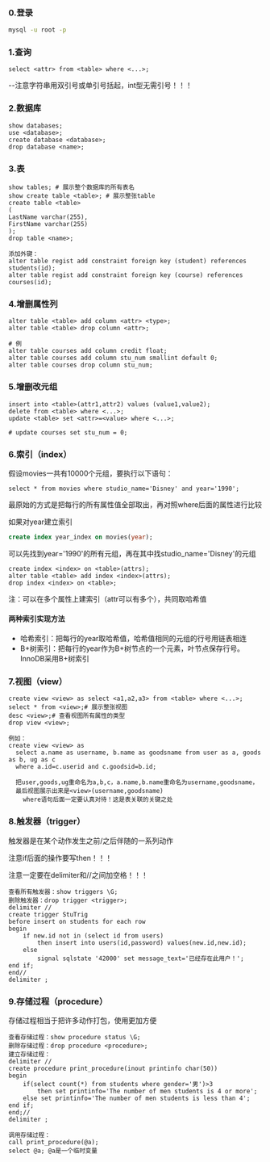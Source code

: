 ### 0.登录

```bash
mysql -u root -p
```



### 1.查询

```mysql
select <attr> from <table> where <...>;
```

--注意字符串用双引号或单引号括起，int型无需引号！！！

### 2.数据库

```mysql
show databases;
use <database>;
create database <database>;
drop database <name>;
```



### 3.表

```mysql
show tables; # 展示整个数据库的所有表名
show create table <table>; # 展示整张table
create table <table>
(
LastName varchar(255),
FirstName varchar(255)
);
drop table <name>;
```

```mysql
添加外键：
alter table regist add constraint foreign key (student) references students(id);
alter table regist add constraint foreign key (course) references courses(id);
```



### 4.增删属性列

```mysql
alter table <table> add column <attr> <type>;
alter table <table> drop column <attr>;

# 例
alter table courses add column credit float;
alter table courses add column stu_num smallint default 0;
alter table courses drop column stu_num;
```



### 5.增删改元组

```mysql
insert into <table>(attr1,attr2) values (value1,value2);
delete from <table> where <...>;
update <table> set <attr>=<value> where <...>;

# update courses set stu_num = 0;
```



### 6.索引（index）

假设movies一共有10000个元组，要执行以下语句：

```mysql
select * from movies where studio_name='Disney' and year='1990';
```

最原始的方式是把每行的所有属性值全部取出，再对照where后面的属性进行比较

如果对year建立索引

```sql
create index year_index on movies(year); 
```

可以先找到year='1990'的所有元组，再在其中找studio_name='Disney'的元组

```mysql
create index <index> on <table>(attrs);
alter table <table> add index <index>(attrs);
drop index <index> on <table>;
```

注：可以在多个属性上建索引（attr可以有多个），共同取哈希值

#### 两种索引实现方法

- 哈希索引：把每行的year取哈希值，哈希值相同的元组的行号用链表相连
- B+树索引：把每行的year作为B+树节点的一个元素，叶节点保存行号。InnoDB采用B+树索引



### 7.视图（view）

```mysql
create view <view> as select <a1,a2,a3> from <table> where <...>;
select * from <view>;# 展示整张视图
desc <view>;# 查看视图所有属性的类型
drop view <view>;
```

```mysql
例如：
create view <view> as 
  select a.name as username, b.name as goodsname from user as a, goods as b, ug as c 
  where a.id=c.userid and c.goodsid=b.id;
  
  把user,goods,ug重命名为a,b,c，a.name,b.name重命名为username,goodsname，
  最后视图展示出来是<view>(username,goodsname)
    where语句后面一定要认真对待！这是表关联的关键之处
```




### 8.触发器（trigger）

触发器是在某个动作发生之前/之后伴随的一系列动作

注意if后面的操作要写then！！！

注意一定要在delimiter和//之间加空格！！！

```mysql
查看所有触发器：show triggers \G;
删除触发器：drop trigger <trigger>;
delimiter //
create trigger StuTrig 
before insert on students for each row 
begin 
	if new.id not in (select id from users)
		then insert into users(id,password) values(new.id,new.id);
	else 
		signal sqlstate '42000' set message_text='已经存在此用户！';
end if;
end//
delimiter ;
```



### 9.存储过程（procedure）

存储过程相当于把许多动作打包，使用更加方便

```mysql
查看存储过程：show procedure status \G;
删除存储过程：drop procedure <procedure>;
建立存储过程：
delimiter //
create procedure print_procedure(inout printinfo char(50))
begin
	if(select count(*) from students where gender='男')>3 
		then set printinfo='The number of men students is 4 or more';
	else set printinfo='The number of men students is less than 4';
end if;
end;//
delimiter ;

调用存储过程：
call print_procedure(@a); 
select @a; @a是一个临时变量
```
